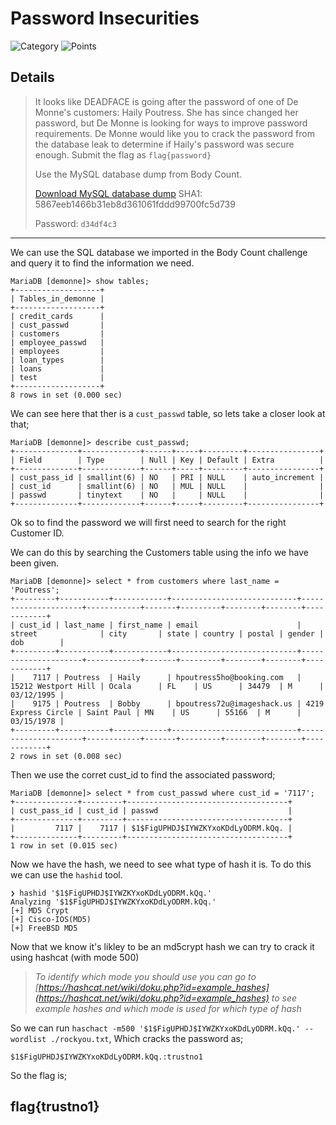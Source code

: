 # Password Insecurities
![Category](http://img.shields.io/badge/Category-Exploitation-orange?style=for-the-badge) ![Points](http://img.shields.io/badge/Points-50-brightgreen?style=for-the-badge)

## Details

>It looks like DEADFACE is going after the password of one of De Monne's customers: Haily Poutress. She has since changed her password, but De Monne is looking for ways to improve password requirements. De Monne would like you to crack the password from the database leak to determine if Haily's password was secure enough. Submit the flag as 
>`flag{password}`
>
>Use the MySQL database dump from Body Count.
>
>[Download MySQL database dump](https://tinyurl.com/r2cxnfua)
>SHA1: 5867eeb1466b31eb8d361061fddd99700fc5d739
>
>Password: `d34df4c3`
---

We can use the SQL database we imported in the Body Count challenge and query it to find the information we need. 

```
MariaDB [demonne]> show tables;
+-------------------+
| Tables_in_demonne |
+-------------------+
| credit_cards      |
| cust_passwd       |
| customers         |
| employee_passwd   |
| employees         |
| loan_types        |
| loans             |
| test              |
+-------------------+
8 rows in set (0.000 sec)
```

We can see here that ther is a `cust_passwd` table, so lets take a closer look at that;

```
MariaDB [demonne]> describe cust_passwd;
+--------------+-------------+------+-----+---------+----------------+
| Field        | Type        | Null | Key | Default | Extra          |
+--------------+-------------+------+-----+---------+----------------+
| cust_pass_id | smallint(6) | NO   | PRI | NULL    | auto_increment |
| cust_id      | smallint(6) | NO   | MUL | NULL    |                |
| passwd       | tinytext    | NO   |     | NULL    |                |
+--------------+-------------+------+-----+---------+----------------+
```

Ok so to find the password we will first need to search for the right Customer ID.

We can do this by searching the Customers table using the info we have been given.

```
MariaDB [demonne]> select * from customers where last_name = 'Poutress';
+---------+-----------+------------+----------------------------+---------------------+------------+-------+---------+--------+--------+------------+
| cust_id | last_name | first_name | email                      | street              | city       | state | country | postal | gender | dob        |
+---------+-----------+------------+----------------------------+---------------------+------------+-------+---------+--------+--------+------------+
|    7117 | Poutress  | Haily      | hpoutress5ho@booking.com   | 15212 Westport Hill | Ocala      | FL    | US      | 34479  | M      | 03/12/1995 |
|    9175 | Poutress  | Bobby      | bpoutress72u@imageshack.us | 4219 Express Circle | Saint Paul | MN    | US      | 55166  | M      | 03/15/1978 |
+---------+-----------+------------+----------------------------+---------------------+------------+-------+---------+--------+--------+------------+
2 rows in set (0.008 sec)
```

Then we use the corret  cust_id to find the associated password;

```
MariaDB [demonne]> select * from cust_passwd where cust_id = '7117';
+--------------+---------+------------------------------------+
| cust_pass_id | cust_id | passwd                             |
+--------------+---------+------------------------------------+
|         7117 |    7117 | $1$FigUPHDJ$IYWZKYxoKDdLyODRM.kQq. |
+--------------+---------+------------------------------------+
1 row in set (0.015 sec)
```

Now we have the hash, we need to see what type of hash it is. To do this we can use the `hashid` tool.

```
❯ hashid '$1$FigUPHDJ$IYWZKYxoKDdLyODRM.kQq.'
Analyzing '$1$FigUPHDJ$IYWZKYxoKDdLyODRM.kQq.'
[+] MD5 Crypt 
[+] Cisco-IOS(MD5) 
[+] FreeBSD MD5 
```

Now that we know it's likley to be an md5crypt hash we can try to crack it using hashcat (with mode 500)

> _To identify which mode you should use you can go to [https://hashcat.net/wiki/doku.php?id=example_hashes](https://hashcat.net/wiki/doku.php?id=example_hashes) to see example hashes and which mode is used for which type of hash_

So we can run `haschact -m500 '$1$FigUPHDJ$IYWZKYxoKDdLyODRM.kQq.' --wordlist ./rockyou.txt`, Which cracks the password as;

```
$1$FigUPHDJ$IYWZKYxoKDdLyODRM.kQq.:trustno1
```

So the flag is;

## flag{trustno1}
